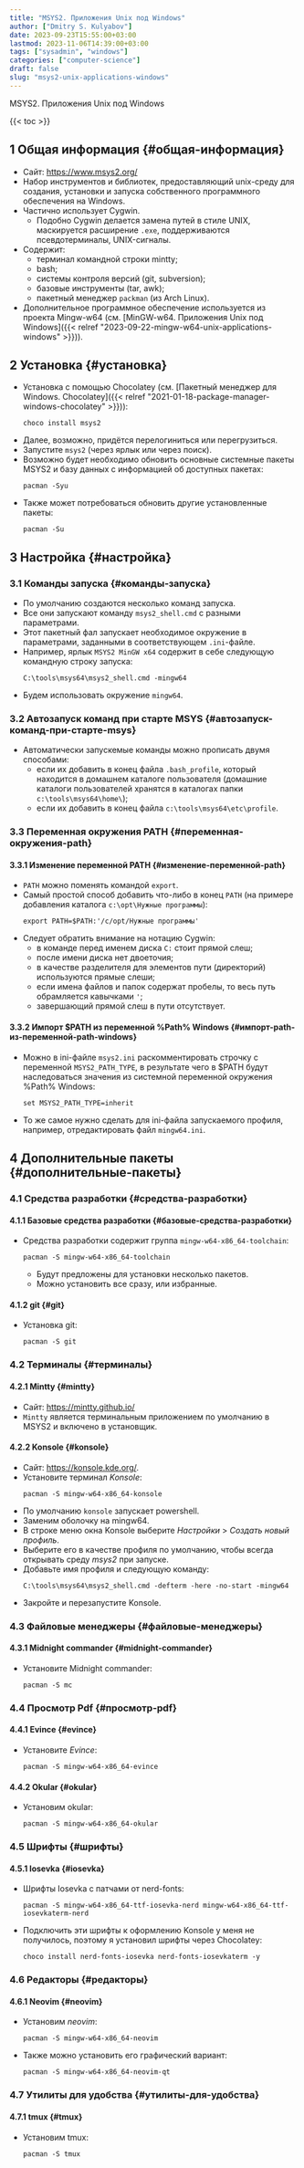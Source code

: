 ```yaml
---
title: "MSYS2. Приложения Unix под Windows"
author: ["Dmitry S. Kulyabov"]
date: 2023-09-23T15:55:00+03:00
lastmod: 2023-11-06T14:39:00+03:00
tags: ["sysadmin", "windows"]
categories: ["computer-science"]
draft: false
slug: "msys2-unix-applications-windows"
---
```


MSYS2. Приложения Unix под Windows

<!--more-->

{{< toc >}}


## <span class="section-num">1</span> Общая информация {#общая-информация}

-   Сайт: <https://www.msys2.org/>
-   Набор инструментов и библиотек, предоставляющий unix-среду для создания, установки и запуска собственного программного обеспечения на Windows.
-   Частично использует Cygwin.
    -   Подобно Cygwin делается замена путей в стиле UNIX, маскируется расширение `.exe`, поддерживаются псевдотерминалы, UNIX-сигналы.
-   Содержит:
    -   терминал командной строки mintty;
    -   bash;
    -   системы контроля версий (git, subversion);
    -   базовые инструменты (tar, awk);
    -   пакетный менеджер `packman` (из Arch Linux).
-   Дополнительное программное обеспечение используется из проекта Mingw-w64 (см. [MinGW-w64. Приложения Unix под Windows]({{< relref "2023-09-22-mingw-w64-unix-applications-windows" >}})).


## <span class="section-num">2</span> Установка {#установка}

-   Установка с помощью Chocolatey (см. [Пакетный менеджер для Windows. Chocolatey]({{< relref "2021-01-18-package-manager-windows-chocolatey" >}})):
    ```shell
    choco install msys2
    ```
-   Далее, возможно, придётся перелогиниться или перегрузиться.
-   Запустите `msys2` (через ярлык или через поиск).
-   Возможно будет необходимо обновить основные системные пакеты MSYS2 и базу данных с информацией об доступных пакетах:
    ```shell
    pacman -Syu
    ```
-   Также может потребоваться обновить другие установленные пакеты:
    ```shell
    pacman -Su
    ```


## <span class="section-num">3</span> Настройка {#настройка}


### <span class="section-num">3.1</span> Команды запуска {#команды-запуска}

-   По умолчанию создаются несколько команд запуска.
-   Все они запускают команду `msys2_shell.cmd` с разными параметрами.
-   Этот пакетный фал запускает необходимое окружение в параметрами, заданными в соответствующем `.ini`-файле.
-   Например, ярлык `MSYS2 MinGW x64` содержит в себе следующую командную строку запуска:
    ```shell
    C:\tools\msys64\msys2_shell.cmd -mingw64
    ```
-   Будем использовать окружение `mingw64`.


### <span class="section-num">3.2</span> Автозапуск команд при старте MSYS {#автозапуск-команд-при-старте-msys}

-   Автоматически запускемые команды можно прописать двумя способами:
    -   если их добавить в конец файла `.bash_profile`, который находится в домашнем каталоге пользователя (домашние каталоги пользователей хранятся в каталогах папки `c:\tools\msys64\home\`);
    -   если их добавить в конец файла `c:\tools\msys64\etc\profile`.


### <span class="section-num">3.3</span> Переменная окружения PATH {#переменная-окружения-path}


#### <span class="section-num">3.3.1</span> Изменение переменной PATH {#изменение-переменной-path}

-   `PATH` можно поменять командой `export`.
-   Самый простой способ добавить что-либо в конец `PATH` (на примере добавления каталога `c:\opt\Нужные программы`):
    ```shell
    export PATH=$PATH:'/c/opt/Нужные программы'
    ```
-   Следует обратить внимание на нотацию Cygwin:
    -   в команде перед именем диска `C:` стоит прямой слеш;
    -   после имени диска нет двоеточия;
    -   в качестве разделителя для элементов пути (директорий) используются прямые слеши;
    -   если имена файлов и папок содержат пробелы, то весь путь обрамляется кавычками `'`;
    -   завершающий прямой слеш в пути отсутствует.


#### <span class="section-num">3.3.2</span> Импорт $PATH из переменной %Path% Windows {#импорт-path-из-переменной-path-windows}

-   Можно в ini-файле `msys2.ini` раскомментировать строчку с переменной `MSYS2_PATH_TYPE`, в результате чего в $PATH будут наследоваться значения из системной переменной окружения %Path% Windows:
    ```shell
    set MSYS2_PATH_TYPE=inherit
    ```
-   То же самое нужно сделать для ini-файла запускаемого профиля, например, отредактировать файл `mingw64.ini`.


## <span class="section-num">4</span> Дополнительные пакеты {#дополнительные-пакеты}


### <span class="section-num">4.1</span> Средства разработки {#средства-разработки}


#### <span class="section-num">4.1.1</span> Базовые средства разработки {#базовые-средства-разработки}

-   Средства разработки содержит группа `mingw-w64-x86_64-toolchain`:
    ```shell
    pacman -S mingw-w64-x86_64-toolchain
    ```

    -   Будут предложены для установки несколько пакетов.
    -   Можно установить все сразу, или избранные.


#### <span class="section-num">4.1.2</span> git {#git}

-   Установка git:
    ```shell
    pacman -S git
    ```


### <span class="section-num">4.2</span> Терминалы {#терминалы}


#### <span class="section-num">4.2.1</span> Mintty {#mintty}

-   Сайт: <https://mintty.github.io/>
-   `Mintty` является терминальным приложением по умолчанию в MSYS2 и включено в установщик.


#### <span class="section-num">4.2.2</span> Konsole {#konsole}

-   Сайт: <https://konsole.kde.org/>.
-   Установите терминал _Konsole_:
    ```shell
    pacman -S mingw-w64-x86_64-konsole
    ```
-   По умолчанию `konsole` запускает powershell.
-   Заменим оболочку на mingw64.
-   В строке меню окна Konsole выберите _Настройки_ &gt; _Создать новый профиль_.
-   Выберите его в качестве профиля по умолчанию, чтобы всегда открывать среду _msys2_ при запуске.
-   Добавьте имя профиля и следующую команду:
    ```shell
    C:\tools\msys64\msys2_shell.cmd -defterm -here -no-start -mingw64
    ```
-   Закройте и перезапустите Konsole.


### <span class="section-num">4.3</span> Файловые менеджеры {#файловые-менеджеры}


#### <span class="section-num">4.3.1</span> Midnight commander {#midnight-commander}

-   Установите Midnight commander:
    ```shell
    pacman -S mc
    ```


### <span class="section-num">4.4</span> Просмотр Pdf {#просмотр-pdf}


#### <span class="section-num">4.4.1</span> Evince {#evince}

-   Установите _Evince_:
    ```shell
    pacman -S mingw-w64-x86_64-evince
    ```


#### <span class="section-num">4.4.2</span> Okular {#okular}

-   Установим okular:
    ```shell
    pacman -S mingw-w64-x86_64-okular
    ```


### <span class="section-num">4.5</span> Шрифты {#шрифты}


#### <span class="section-num">4.5.1</span> Iosevka {#iosevka}

-   Шрифты Iosevka с патчами от nerd-fonts:
    ```shell
    pacman -S mingw-w64-x86_64-ttf-iosevka-nerd mingw-w64-x86_64-ttf-iosevkaterm-nerd
    ```
-   Подключить эти шрифты к оформлению Konsole у меня не получилось, поэтому я установил шрифты через Chocolatey:
    ```shell
    choco install nerd-fonts-iosevka nerd-fonts-iosevkaterm -y
    ```


### <span class="section-num">4.6</span> Редакторы {#редакторы}


#### <span class="section-num">4.6.1</span> Neovim {#neovim}

-   Установим _neovim_:
    ```shell
    pacman -S mingw-w64-x86_64-neovim
    ```
-   Также можно установить его графический вариант:
    ```shell
    pacman -S mingw-w64-x86_64-neovim-qt
    ```


### <span class="section-num">4.7</span> Утилиты для удобства {#утилиты-для-удобства}


#### <span class="section-num">4.7.1</span> tmux {#tmux}

-   Установим tmux:
    ```shell
    pacman -S tmux
    ```
